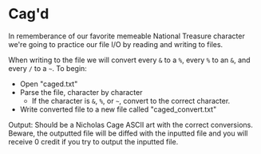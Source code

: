 # Cag'd
In rememberance of our favorite memeable National Treasure character we're going to practice our file I/O by reading and writing to files.


When writing to the file we will convert every `&` to a `%`, every `%` to an `&`, and every `/` to a `~`.
To begin:
- Open "caged.txt"
- Parse the file, character by character
    - If the character is `&`, `%`, or `~`, convert to the correct character.
- Write converted file to a new file called "caged_convert.txt"

Output: Should be a Nicholas Cage ASCII art with the correct conversions. Beware, the outputted file will be diffed with the inputted file and you will receive 0 credit if you try to output the inputted file.